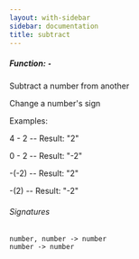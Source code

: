 ```yaml
---
layout: with-sidebar
sidebar: documentation
title: subtract
---
```


##### Function: `-`
Subtract a number from another


  Change a number's sign

Examples:

  4 - 2
  -- Result: "2"

  0 - 2
  -- Result: "-2"


  -(-2)
  -- Result: "2"

  -(2)
  -- Result: "-2"

###### Signatures
    number, number -> number
    number -> number

